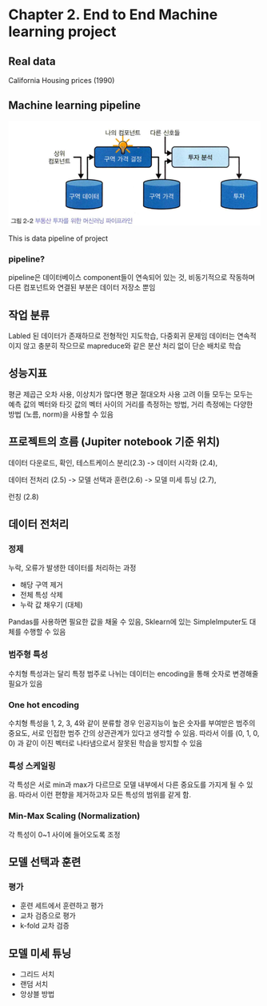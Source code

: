 # Chapter 2. End to End Machine learning project

## Real data
California Housing prices (1990)

## Machine learning pipeline
![poster](./image1.png)

This is data pipeline of project

### pipeline?
pipeline은 데이터베이스 component들이 연속되어 있는 것, 비동기적으로 작동하며 다른 컴포넌트와 연결된 부분은 데이터 저장소 뿐임

## 작업 분류
Labled 된 데이터가 존재하므로 전형적인 지도학습, 다중회귀 문제임
데이터는 연속적이지 않고 충분히 작으므로 mapreduce와 같은 분산 처리 없이 단순 배치로 학습

## 성능지표
평균 제곱근 오차 사용, 이상치가 많다면 평균 절대오차 사용 고려
이들 모두는 모두는 예측 값의 벡터와 타깃 값의 벡터 사이의 거리를 측정하는 방법, 거리 측정에는 다양한 방법 (노름, norm)을 사용할 수 있음

## 프로젝트의 흐름 (Jupiter notebook 기준 위치)
데이터 다운로드, 확인, 테스트케이스 분리(2.3) -> 데이터 시각화 (2.4),

데이터 전처리 (2.5) -> 모델 선택과 훈련(2.6) -> 모델 미세 튜닝 (2.7),

런칭 (2.8)

## 데이터 전처리
### 정제
누락, 오류가 발생한 데이터를 처리하는 과정
- 해당 구역 제거
- 전체 특성 삭제
- 누락 값 채우기 (대체)

Pandas를 사용하면 필요한 값을 채울 수 있음, Sklearn에 있는 SimpleImputer도 대체를 수행할 수 있음

### 범주형 특성
수치형 특성과는 달리 특정 범주로 나뉘는 데이터는 encoding을 통해 숫자로 변경해줄 필요가 있음

### One hot encoding
수치형 특성을 1, 2, 3, 4와 같이 분류할 경우 인공지능이 높은 숫자를 부여받은 범주의 중요도, 서로 인접한 범주 간의 상관관계가 있다고 생각할 수 있음.
따라서 이를 (0, 1, 0, 0) 과 같이 이진 벡터로 나타냄으로서 잘못된 학습을 방지할 수 있음

### 특성 스케일링
각 특성은 서로 min과 max가 다르므로 모델 내부에서 다른 중요도를 가지게 될 수 있음. 따라서 이런 편향을 제거하고자 모든 특성의 범위를 같게 함.

### Min-Max Scaling (Normalization)
각 특성이 0~1 사이에 들어오도록 조정

## 모델 선택과 훈련
### 평가
- 훈련 세트에서 훈련하고 평가
- 교차 검증으로 평가
- k-fold 교차 검증

## 모델 미세 튜닝
- 그리드 서치
- 랜덤 서치
- 앙상블 방법
